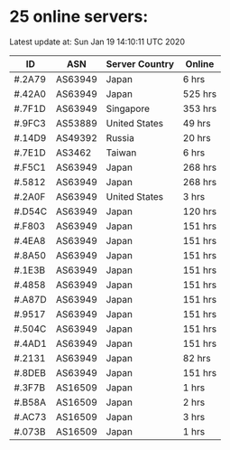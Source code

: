 # 25 online servers:

Latest update at: Sun Jan 19 14:10:11 UTC 2020

| ID | ASN | Server Country | Online |
| -- | --- | -------------- | ------ |
| #.2A79 | AS63949 | Japan | 6 hrs |
| #.42A0 | AS63949 | Japan | 525 hrs |
| #.7F1D | AS63949 | Singapore | 353 hrs |
| #.9FC3 | AS53889 | United States | 49 hrs |
| #.14D9 | AS49392 | Russia | 20 hrs |
| #.7E1D | AS3462 | Taiwan | 6 hrs |
| #.F5C1 | AS63949 | Japan | 268 hrs |
| #.5812 | AS63949 | Japan | 268 hrs |
| #.2A0F | AS63949 | United States | 3 hrs |
| #.D54C | AS63949 | Japan | 120 hrs |
| #.F803 | AS63949 | Japan | 151 hrs |
| #.4EA8 | AS63949 | Japan | 151 hrs |
| #.8A50 | AS63949 | Japan | 151 hrs |
| #.1E3B | AS63949 | Japan | 151 hrs |
| #.4858 | AS63949 | Japan | 151 hrs |
| #.A87D | AS63949 | Japan | 151 hrs |
| #.9517 | AS63949 | Japan | 151 hrs |
| #.504C | AS63949 | Japan | 151 hrs |
| #.4AD1 | AS63949 | Japan | 151 hrs |
| #.2131 | AS63949 | Japan | 82 hrs |
| #.8DEB | AS63949 | Japan | 151 hrs |
| #.3F7B | AS16509 | Japan | 1 hrs |
| #.B58A | AS16509 | Japan | 2 hrs |
| #.AC73 | AS16509 | Japan | 3 hrs |
| #.073B | AS16509 | Japan | 1 hrs |

